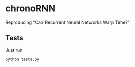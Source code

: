 # chronoRNN
Reproducing "Can Recurrent Neural Networks Warp Time?"


## Tests
Just run
```bash
python tests.py
```
